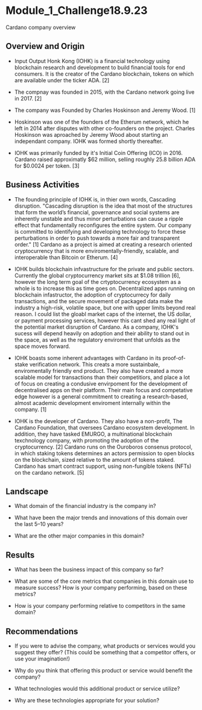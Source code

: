# Module_1_Challenge18.9.23
Cardano company overview

## Overview and Origin

* Input Output Honk Kong (IOHK) is a financial technology using blockchain research and development to build financial tools for end consumers. It is the creator of the Cardano blockchain, tokens on which are available under the ticker ADA. [2]

* The compnay was founded in 2015, with the Cardano network going live in 2017. [2]

* The company was Founded by Charles Hoskinson and Jeremy Wood. [1]

* Hoskinson was one of the founders of the Etherum network, which he left in 2014 after disputes with other co-founders on the project. Charles Hoskinson was aproached by Jeremy Wood about starting an independant company. IOHK was formed shortly thereafter. 

* IOHK was primarily funded by it's Initial Coin Offering (ICO) in 2016. Cardano raised approximatly $62 million, selling roughly 25.8 billion ADA for $0.0024 per token. [3] 


## Business Activities

* The founding principle of IOHK is, in thier own words, Cascading disruption. "Cascading disruption is the idea that most of the structures that form the world’s financial, governance and social systems are inherently unstable and thus minor perturbations can cause a ripple effect that fundamentally reconfigures the entire system. Our company is committed to identifying and developing technology to force these perturbations in order to push towards a more fair and transparent order." [1] Cardano as a project is aimed at creating a research oriented cryptocurrency that is more enviromentally-friendly, scalable, and interoperable than Bitcoin or Etherum. [4]

* IOHK builds blockchain infvastructure for the private and public sectors. Currently the global cryptocurrency market sits at $1.08 trillion [6], however the long term goal of the crtyptocurrency ecosystem as a whole is to increase this as time goes on. Decentralized apps running on blockchain infastructor, the adoption of cryptocurrecy for daily transactions, and the secure movement of packaged data make the industry a high-risk, volatile space, but one with upper limits beyond real reason. I could list the gloabl market caps of the internet, the US dollar, or payment processing services, however this cant shed any real light of the potential market disruption of Cardano. As a company, IOHK's sucess will depend heavily on adoption and their ability to stand out in the space, as well as the regulatory enviroment that unfolds as the space moves forward.

* IOHK boasts some inherent advantages with Cardano in its proof-of-stake verification network. This creats a more sustainbale, enviromentally friendly end product. They also have created a more scalable model for transactions than their competitiors, and place a lot of focus on creating a condusive envirpoment for the development of decentralised apps on their platform. Their main focus and competative edge however is a general commitment to creating a research-based, almost academic development enviroment internally within the company. [1]

* IOHK is the developer of Cardano. They also have a non-profit, The Cardano Foundation, that oversees Cardano ecosystem development. In addition, they have tasked EMURGO, a multinational blockchain texchnology company, with promoting the adoption of the cryptocurrency. [2] Cardano runs on the Ouroboros consenus protocol, in which staking tokens determines an actors permission to open blocks on the blockchain, sized relative to the amount of tokens staked. Cardano has smart contract support, using non-fungible tokens (NFTs) on the cardano network. [5]


## Landscape

* What domain of the financial industry is the company in?

* What have been the major trends and innovations of this domain over the last 5–10 years?

* What are the other major companies in this domain?


## Results

* What has been the business impact of this company so far?

* What are some of the core metrics that companies in this domain use to measure success? How is your company performing, based on these metrics?

* How is your company performing relative to competitors in the same domain?


## Recommendations

* If you were to advise the company, what products or services would you suggest they offer? (This could be something that a competitor offers, or use your imagination!)

* Why do you think that offering this product or service would benefit the company?

* What technologies would this additional product or service utilize?

* Why are these technologies appropriate for your solution?
